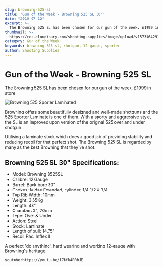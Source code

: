 ```yaml
---
slug: browning-525-sl
title: 'Gun of the Week - Browning 525 SL 30"'
date: "2019-07-12"
excerpt: >-
  The Browning 525 SL has been chosen for our gun of the week. £1999 in store.
thumbnail: >-
  https://res.cloudinary.com/shooting-supplies/image/upload/v1573564291/B525-SPORTER-LAMINATED-ADJ_1_wokvdy_heq12o-1_xipuux.jpg
category: Gun of the Week
keywords: browning 525 sl, shotgun, 12 gauge, sporter
author: Shooting Supplies
---
```


# **Gun of the Week - Browning 525 SL**

The Browning 525 SL has been chosen for our gun of the week. £1999 in store.

![Browning 525 Sporter Laminated](https://res.cloudinary.com/shooting-supplies/image/upload/v1573564291/B525-SPORTER-LAMINATED-ADJ_1_wokvdy_heq12o-1_xipuux.jpg)

Browning offers some beautifully designed and well-made [shotguns](https://shootingsuppliesltd.co.uk/shotguns/) and the 525 Sporter Laminate is one of them. With a sporty and aggressive style, the SL is an improved upon version of the original 525 over and under shotgun.

Utilising a laminate stock which does a good job of providing stability and reducing recoil for that perfect shot. The Browning 525 SL is regarded by many as the best Browning that they've shot.

## Browning 525 SL 30" Specifications:

- Model: Browning B525SL
- Calibre: 12 Gauge
- Barrel: Back bore 30"
- Chokes: Midas Extended, cylinder, 1/4 1/2 & 3/4
- Top Rib Width: 10mm
- Weight: 3.65Kg
- Length: 48"
- Chamber: 3", 76mm
- Type: Over & Under
- Action: Steel
- Stock: Laminate
- Length of pull: 14.75"
- Recoil Pad: Inflex II

<p></p>

A perfect 'do anything', hard wearing and working 12-gauge with Browning's heritage.

`youtube:https://youtu.be/I7bfk4RRhJE`
